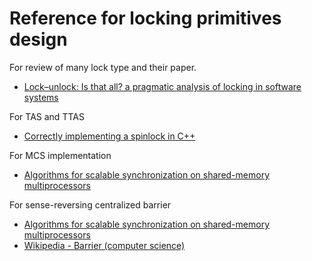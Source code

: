 # Reference for locking primitives design

For review of many lock type and their paper.

- [Lock–unlock: Is that all? a pragmatic analysis of locking in software systems](https://hal.science/hal-02084060/file/journal.pdf)

For TAS and TTAS

- [Correctly implementing a spinlock in C++](https://rigtorp.se/spinlock/)

For MCS implementation

- [Algorithms for scalable synchronization on shared-memory multiprocessors](https://dl.acm.org/doi/pdf/10.1145/103727.103729)

For sense-reversing centralized barrier

- [Algorithms for scalable synchronization on shared-memory multiprocessors](https://dl.acm.org/doi/pdf/10.1145/103727.103729)
- [Wikipedia - Barrier (computer science)](https://en.wikipedia.org/wiki/Barrier_(computer_science))
